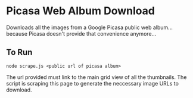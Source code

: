 # Picasa Web Album Download
Downloads all the images from a Google Picasa public web album... because Picasa doesn't provide that convenience anymore...

## To Run

`node scrape.js <public url of picasa album>`

The url provided must link to the main grid view of all the thumbnails. The script is scraping this page to generate the neccessary image URLs to download.
